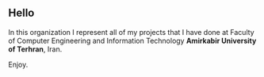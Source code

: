 ## Hello

In this organization I represent all of my projects that I have done at Faculty of Computer Engineering and Information Technology **Amirkabir University of Terhran**, Iran.

Enjoy.
